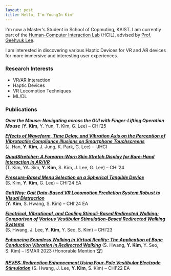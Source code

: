 ```yaml
---
layout: post
title: Hello, I'm YoungIn Kim!
---
```


I'm now a Master's Student in School of Copmuting, KAIST. I am currently part of the [Human-Computer Interaction Lab](https://hcil.kaist.ac.kr) (HCIL), advised by [Prof. Geehyuk Lee](https://cs.kaist.ac.kr/people/view?idx=372&kind=faculty&menu=172).

I am interested in discovering various Haptic Devices for VR and AR devices for more immersive and interesting user experiences.

### Research Interests

* VR/AR Interaction
* Haptic Devices
* VR Locomotion Techniques
* ML/DL

### Publications

**_Over the Mouse: Navigating across the GUI with Finger‑Lifting Operation Mouse_**
(**Y. Kim**, Y. Yun, T. Kim, G. Lee) – CHI’25

[**_Effects of Waveform, Time Delay, and Vibration Axis on the Perception of Vibrotactile Compliance Illusions on Smartphone Touchscreens_**](https://www.tandfonline.com/doi/full/10.1080/10447318.2024.2385184?af=R)  
(J. Han, **Y. Kim**, J. Jung, K. Park, G. Lee) – IJHCI

[**_QuadStretcher: A Forearm‑Worn Skin Stretch Display for Bare‑Hand Interaction in AR/VR_**](https://dl.acm.org/doi/10.1145/3613904.3642067)  
(T. Kim, YA. Sim, **Y. Kim**, S. Kim, J. Lee, G. Lee) – CHI’24

[**_Pressure‑Based Menu Selection on a Spherical Tangible Device_**](https://dl.acm.org/doi/10.1145/3613905.3651090)  
(S. Kim, **Y. Kim**, G. Lee) – CHI’24 EA

[**_GaitWay: Gait Data‑Based VR Locomotion Prediction System Robust to Visual Distraction_**](https://dl.acm.org/doi/10.1145/3613905.3651073)  
(**Y. Kim**, S. Hwang, S. Kim) – CHI’24 EA

[**_Electrical, Vibrational, and Cooling Stimuli‑Based Redirected Walking: Comparison of Various Vestibular Stimulation‑Based Redirected Walking Systems_**](https://dl.acm.org/doi/10.1145/3544548.3580862)  
(S. Hwang, J. Lee, **Y. Kim**, Y. Seo, S. Kim) – CHI’23

[**_Enhancing Seamless Walking in Virtual Reality: The Application of Bone Conduction Vibration in Redirected Walking_**](https://ieeexplore.ieee.org/document/10316524)
(S. Hwang, **Y. Kim**, Y. Seo, S. Kim) – ISMAR 2023 (Honorable Mention &#127942;)

[**_REVES: Redirection Enhancement Using Four-Pole Vestibular Electrode Stimulation_**](https://dl.acm.org/doi/abs/10.1145/3491101.3519626)
(S. Hwang, J. Lee, **Y. Kim**, S. Kim) – CHI'22 EA
